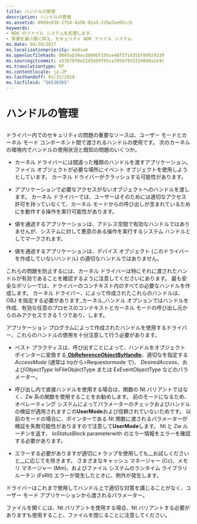 ```yaml
---
title: ハンドルの管理
description: ハンドルの管理
ms.assetid: 09d9c836-1754-4a50-92a3-229a3ae05ccb
keywords:
- WDK のファイル システムを処理します。
- 脅威を最小限に抑え、セキュリティ WDK ファイル システム
ms.date: 04/20/2017
ms.localizationpriority: medium
ms.openlocfilehash: 0845ab39acdb99bf15bce48f5714355f8d924339
ms.sourcegitcommit: a33b7978e22d5bb9f65ca7056f955319049a2e4c
ms.translationtype: MT
ms.contentlocale: ja-JP
ms.lasthandoff: 01/31/2019
ms.locfileid: "56530365"
---
```

# <a name="handle-management"></a>ハンドルの管理


## <span id="ddk_handle_management_if"></span><span id="DDK_HANDLE_MANAGEMENT_IF"></span>


ドライバー内でのセキュリティの問題の重要なソースは、ユーザー モードとカーネル モード コンポーネント間で渡されるハンドルの使用です。 次のカーネルの環境内でハンドルの使用状況と既知の問題のいくつか。

-   カーネル ドライバーには間違った種類のハンドルを渡すアプリケーション。 ファイル オブジェクトが必要な場所にイベント オブジェクトを使用しようとしています。 カーネル ドライバーがクラッシュする可能性があります。

-   アプリケーションで必要なアクセスがないオブジェクトへのハンドルを渡します。 カーネル ドライバーでは、ユーザーはそのためには適切なアクセス許可を持っていなくて、カーネル モードからの呼び出しが含まれているためにを動作する操作を実行可能性があります。

-   値を通過するアプリケーションは、アドレス空間で有効なハンドルではありませんが、システムに対して悪意のある操作を実行するシステム ハンドルとしてマークされます。

-   値を通過するアプリケーションは、デバイス オブジェクト (このドライバーを作成していないハンドル) の適切なハンドルではありません。

これらの問題を防止するには、カーネル ドライバーは特にそれに渡されたハンドルが有効であることを確認するように注意してくださいにあります。 最も安全なポリシーでは、ドライバーのコンテキスト内のすべての必要なハンドルを作成します。 カーネル ドライバー、によって作成されたこれらのハンドルは、OBJ を指定する必要があります\_カーネル\_ハンドル オプションではハンドルを作成、有効な任意のプロセスのコンテキストとカーネル モードの呼び出し元からのみアクセスできる 1 つであり、します。

アプリケーション プログラムによって作成されたハンドルを使用するドライバー、これらのハンドルの使用を十分注意して行う必要があります。

-   ベスト プラクティスは、呼び出すことによって、ハンドルをオブジェクト ポインターに変換する[ **ObReferenceObjectByHandle**](https://msdn.microsoft.com/library/windows/hardware/ff558679)、適切なを指定する*AccessMode* (通常は Irpから&gt;Requestormode で)、 *DesiredAccess*、および*ObjectType* IoFileObjectType または ExEventObjectType などのパラメーター。

-   呼び出し内で直接ハンドルを使用する場合は、関数の Nt バリアントではなく、Zw 系の関数を使用することをお勧めします。 前のモードになるため、オペレーティング システムによってパラメーターのチェックおよびハンドルの検証が適用されますこの**UserMode**および信頼されていないためです。 以前のモードの場合に、ポインターである Nt 関数に渡されるパラメーターが検証を失敗可能性がありますので注意して**UserMode**します。 Nt と Zw ルーチンを返す、 *IoStatusBlock* parameterwith のエラー情報をエラーを確認する必要があります。

-   エラーする必要がありますが適切にトラップを使用しても\_\_お試しくださいと\_\_に応じてを除きます。 さまざまなキャッシュ マネージャー (Cc)、メモリ マネージャー (Mm)、およびファイル システムのランタイム ライブラリ ルーチン (FsRtl) エラーが発生したときに、例外が発生します。

ドライバーはこれまで使用してハンドル上で適切な対策を講じることがなく、ユーザー モード アプリケーションから渡されるパラメーター。

ファイルを開くには、Nt バリアントを使用する場合、Nt バリアントする必要がありますも使用すること、ファイルを閉じることに注意してください。

 

 




